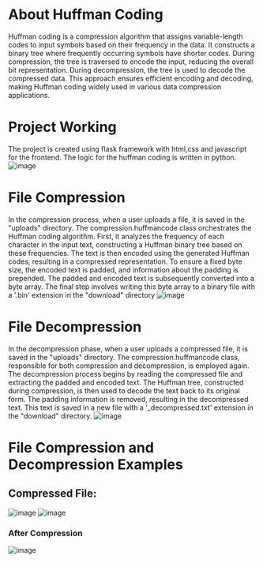 # About Huffman Coding
Huffman coding is a compression algorithm that assigns variable-length codes to input symbols based on their frequency in the data. It constructs a binary tree where frequently occurring symbols have shorter codes. During compression, the tree is traversed to encode the input, reducing the overall bit representation. During decompression, the tree is used to decode the compressed data. This approach ensures efficient encoding and decoding, making Huffman coding widely used in various data compression applications.
# Project Working
The project is created using flask framework with html,css and javascript for the frontend. The logic for the huffman coding is written in python.
![image](https://github.com/mirfan723/dsa/assets/113796548/c4cfc7a5-19d5-42bf-96ab-dfaa3c8d4b6a)
# File Compression
In the compression process, when a user uploads a file, it is saved in the "uploads" directory. The compression.huffmancode class orchestrates the Huffman coding algorithm. First, it analyzes the frequency of each character in the input text, constructing a Huffman binary tree based on these frequencies. The text is then encoded using the generated Huffman codes, resulting in a compressed representation. To ensure a fixed byte size, the encoded text is padded, and information about the padding is prepended. The padded and encoded text is subsequently converted into a byte array. The final step involves writing this byte array to a binary file with a '.bin' extension in the "download" directory
![image](https://github.com/mirfan723/dsa/assets/113796548/f26d1a78-c270-41ca-a657-01bb6d0c400f)
# File Decompression
In the decompression phase, when a user uploads a compressed file, it is saved in the "uploads" directory. The compression.huffmancode class, responsible for both compression and decompression, is employed again. The decompression process begins by reading the compressed file and extracting the padded and encoded text. The Huffman tree, constructed during compression, is then used to decode the text back to its original form. The padding information is removed, resulting in the decompressed text. This text is saved in a new file with a '_decompressed.txt' extension in the "download" directory.
![image](https://github.com/mirfan723/dsa/assets/113796548/6d250a8b-daee-4850-929c-69bbbb84183f)
# File Compression and Decompression Examples
## Compressed File:
![image](https://github.com/mirfan723/dsa/assets/113796548/27073608-89fe-4e0b-bc09-ec4a4f969814)
![image](https://github.com/mirfan723/dsa/assets/113796548/db30fb67-dbf2-46c3-bd41-c97e3561615f)
### After Compression
![image](https://github.com/mirfan723/dsa/assets/113796548/906b2ab6-4e40-423b-ba3f-4f4192cd8f81)


